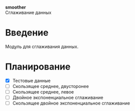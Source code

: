 **smoother**  
Сглаживание данных

# Введение

Модуль для сглаживания данных.

# Планирование

- [x] Тестовые данные
- [ ] Скользящее среднее, двусторонее
- [ ] Скользящее среднее, левое
- [ ] Двойное экспоненциальное сглаживание
- [ ] Скользящее двойное экспоненциальное сглаживание
